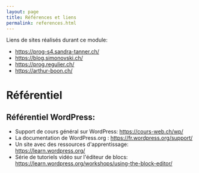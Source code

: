 ```yaml
---
layout: page
title: Références et liens
permalink: references.html
---
```


Liens de sites réalisés durant ce module:

- https://prog-s4.sandra-tanner.ch/
- https://blog.simonovski.ch/
- https://prog.regulier.ch/
- https://arthur-boon.ch/

# Référentiel

## Référentiel WordPress:

- Support de cours général sur WordPress: https://cours-web.ch/wp/
- La documentation de WordPress.org : https://fr.wordpress.org/support/
- Un site avec des ressources d'apprentissage: https://learn.wordpress.org/
- Série de tutoriels vidéo sur l'éditeur de blocs:
https://learn.wordpress.org/workshops/using-the-block-editor/


  